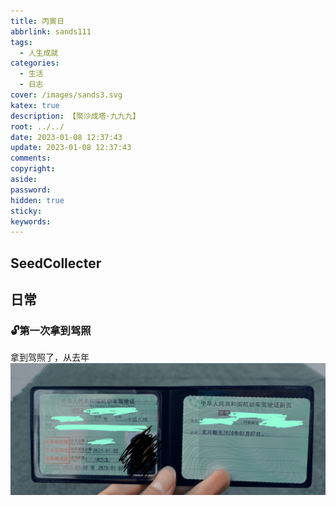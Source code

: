 ```yaml
---
title: 丙寅日
abbrlink: sands111
tags:
  - 人生成就
categories:
  - 生活
  - 日志
cover: /images/sands3.svg
katex: true
description: 【聚沙成塔·九九九】
root: ../../
date: 2023-01-08 12:37:43
update: 2023-01-08 12:37:43
comments:
copyright:
aside:
password:
hidden: true
sticky:
keywords:
---
```


## SeedCollecter


## 日常
### 🔓第一次拿到驾照
拿到驾照了，从去年
![](../../../images/20230102/IMG_20230108_123721.jpg)
